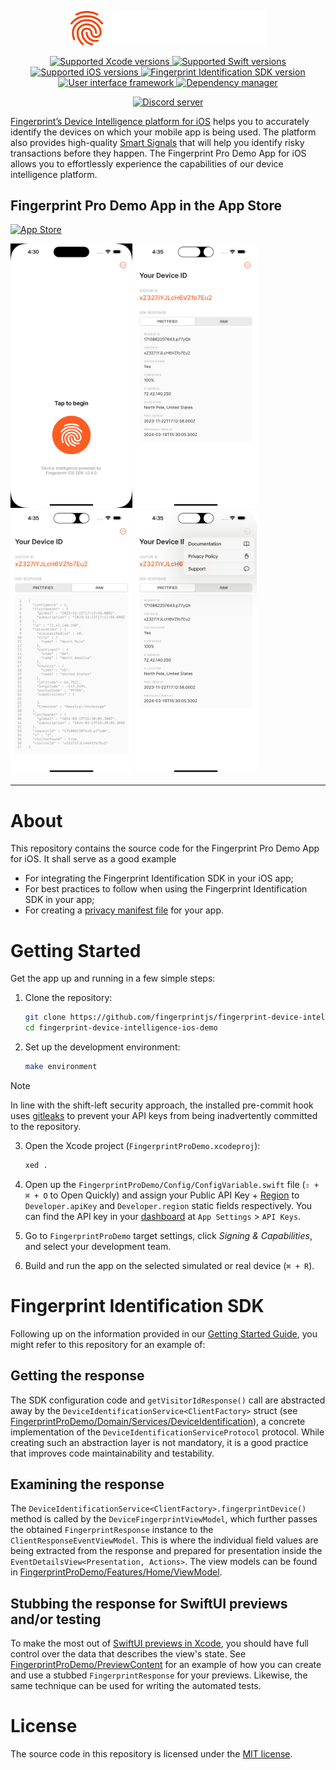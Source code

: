 <p align="center">
  <a href="https://fingerprint.com">
    <picture>
      <source media="(prefers-color-scheme: dark)" srcset="resources/logo_light.svg" />
      <source media="(prefers-color-scheme: light)" srcset="resources/logo_dark.svg" />
      <img src="resources/logo_light.svg" alt="Fingerprint" width="312px" />
    </picture>
  </a>
</p>

<p align="center">
  <a href="https://developer.apple.com/xcode/">
    <img src="https://img.shields.io/badge/Xcode-16.0%20%7C%2015.4-blue" alt="Supported Xcode versions">
  </a>
  <a href="https://www.swift.org/download/">
    <img src="https://img.shields.io/badge/Swift-6.0%20%7C%205.10-red" alt="Supported Swift versions">
  </a>
  <a href="https://www.apple.com/ios/">
    <img src="https://img.shields.io/badge/iOS-16.0+-lightgrey" alt="Supported iOS versions">
  </a>
  <a href="https://dev.fingerprint.com/docs/changelog-ios-sdk#v270">
    <img src="https://img.shields.io/badge/SDK-2.7.0-red" alt="Fingerprint Identification SDK version">
  </a>
  <a href="https://developer.apple.com/documentation/swiftui/">
    <img src="https://img.shields.io/badge/SwiftUI-blue" alt="User interface framework">
  </a>
  <a href="https://www.swift.org/documentation/package-manager/">
    <img src="https://img.shields.io/badge/SwiftPM-red" alt="Dependency manager">
  </a>
</p>

<p align="center">
  <a href="https://discord.gg/39EpE2neBg">
    <img src="https://img.shields.io/discord/852099967190433792?style=for-the-badge&label=Discord&logo=Discord&logoColor=white" alt="Discord server">
  </a>
</p>

[Fingerprint’s Device Intelligence platform for iOS](https://dev.fingerprint.com/docs/ios) helps you to accurately identify the devices on which your mobile app is being used. The platform also provides high-quality [Smart Signals](https://dev.fingerprint.com/docs/smart-signals-overview#smart-signals-for-mobile-devices) that will help you identify risky transactions before they happen. The Fingerprint Pro Demo App for iOS allows you to effortlessly experience the capabilities of our device intelligence platform.

## Fingerprint Pro Demo App in the App Store

[<img src="https://developer.apple.com/assets/elements/badges/download-on-the-app-store.svg" alt="App Store" width="175" />](https://apps.apple.com/us/app/fingerprint-pro/id1644105278)

<section>
  <img src="resources/preview/app-showcase.gif" width="195">
  <img src="resources/preview/app-screenshot-1.png" width="195">
  <img src="resources/preview/app-screenshot-2.png" width="195">
  <img src="resources/preview/app-screenshot-3.png" width="195">
</section>

---

# About

This repository contains the source code for the Fingerprint Pro Demo App for iOS. It shall serve as a good example

- For integrating the Fingerprint Identification SDK in your iOS app;
- For best practices to follow when using the Fingerprint Identification SDK in your app;
- For creating a [privacy manifest file](https://dev.fingerprint.com/docs/mobile-devices-understanding-privacy-manifest-files) for your app.

# Getting Started

Get the app up and running in a few simple steps:

1. Clone the repository:
    ```sh
    git clone https://github.com/fingerprintjs/fingerprint-device-intelligence-ios-demo.git
    cd fingerprint-device-intelligence-ios-demo
    ```

2. Set up the development environment:
    ```sh
    make environment
    ```

> [!NOTE]
> In line with the shift-left security approach, the installed pre-commit hook uses [gitleaks](https://github.com/gitleaks/gitleaks) to prevent your API keys from being inadvertently committed to the repository.

3. Open the Xcode project (`FingerprintProDemo.xcodeproj`):
    ```sh
    xed .
    ```

4. Open up the `FingerprintProDemo/Config/ConfigVariable.swift` file (`⇧ + ⌘ + O` to Open Quickly) and assign your Public API Key + [Region](https://dev.fingerprint.com/docs/ios-sdk#region) to `Developer.apiKey` and `Developer.region` static fields respectively. You can find the API key in your [dashboard](https://dashboard.fingerprint.com/) at `App Settings` > `API Keys`.

5. Go to `FingerprintProDemo` target settings, click *Signing & Capabilities*, and select your development team. 

6. Build and run the app on the selected simulated or real device (`⌘ + R`).

# Fingerprint Identification SDK

Following up on the information provided in our [Getting Started Guide](https://dev.fingerprint.com/docs/ios-sdk), you might refer to this repository for an example of:

## Getting the response

The SDK configuration code and `getVisitorIdResponse()` call are abstracted away by the `DeviceIdentificationService<ClientFactory>` struct (see [FingerprintProDemo/Domain/Services/DeviceIdentification](./FingerprintProDemo/Domain/Services/DeviceIdentification)), a concrete implementation of the `DeviceIdentificationServiceProtocol` protocol. While creating such an abstraction layer is not mandatory, it is a good practice that improves code maintainability and testability.

## Examining the response

The `DeviceIdentificationService<ClientFactory>.fingerprintDevice()` method is called by the `DeviceFingerprintViewModel`, which further passes the obtained `FingerprintResponse` instance to the `ClientResponseEventViewModel`. This is where the individual field values are being extracted from the response and prepared for presentation inside the `EventDetailsView<Presentation, Actions>`. The view models can be found in [FingerprintProDemo/Features/Home/ViewModel](./FingerprintProDemo/Features/Home/ViewModel).

## Stubbing the response for SwiftUI previews and/or testing

To make the most out of [SwiftUI previews in Xcode](https://developer.apple.com/documentation/swiftui/previews-in-xcode), you should have full control over the data that describes the view's state. See [FingerprintProDemo/PreviewContent](./FingerprintProDemo/PreviewContent) for an example of how you can create and use a stubbed `FingerprintResponse` for your previews. Likewise, the same technique can be used for writing the automated tests.

# License

The source code in this repository is licensed under the [MIT license](LICENSE).
